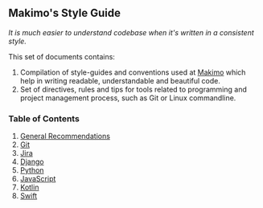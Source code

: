 ## Makimo's Style Guide

_It is much easier to understand codebase when it's written in a
consistent style._

This set of documents contains:

1. Compilation of style-guides and conventions used at [Makimo](https://www.makimo.pl)
which help in writing readable, understandable and beautiful code.
2. Set of  directives, rules and tips for tools related to programming
and project management process, such as Git or Linux commandline.

### Table of Contents

1. [General Recommendations](https://github.com/makimo/style-guide/blob/master/general.md)
2. [Git](https://github.com/makimo/style-guide/blob/master/git.md)
3. [Jira](https://github.com/makimo/style-guide/blob/master/jira.md)
4. [Django](https://github.com/makimo/style-guide/blob/master/django.md)
5. [Python](https://github.com/makimo/style-guide/blob/master/python.md)
6. [JavaScript](https://github.com/makimo/style-guide/blob/master/javascript.md)
7. [Kotlin](https://github.com/makimo/style-guide/blob/master/kotlin.md)
8. [Swift](https://github.com/makimo/style-guide/blob/master/swift.md)
